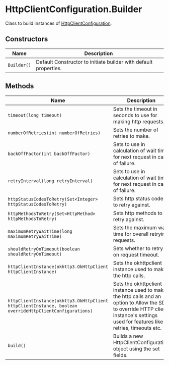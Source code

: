 
# HttpClientConfiguration.Builder

Class to build instances of [HttpClientConfiguration](../doc/http-client-configuration.md).

## Constructors

| Name | Description |
|  --- | --- |
| `Builder()` | Default Constructor to initiate builder with default properties. |

## Methods

| Name | Description | Return Type |
|  --- | --- | --- |
| `timeout(long timeout)` | Sets the timeout in seconds to use for making http requests. | `HttpClientConfiguration.Builder` |
| `numberOfRetries(int numberOfRetries)` | Sets the number of retries to make. | `HttpClientConfiguration.Builder` |
| `backOffFactor(int backOffFactor)` | Sets to use in calculation of wait time for next request in case of failure. | `HttpClientConfiguration.Builder` |
| `retryInterval(long retryInterval)` | Sets to use in calculation of wait time for next request in case of failure. | `HttpClientConfiguration.Builder` |
| `httpStatusCodesToRetry(Set<Integer> httpStatusCodesToRetry)` | Sets http status codes to retry against. | `HttpClientConfiguration.Builder` |
| `httpMethodsToRetry(Set<HttpMethod> httpMethodsToRetry)` | Sets http methods to retry against. | `HttpClientConfiguration.Builder` |
| `maximumRetryWaitTime(long maximumRetryWaitTime)` | Sets the maximum wait time for overall retrying requests. | `HttpClientConfiguration.Builder` |
| `shouldRetryOnTimeout(boolean shouldRetryOnTimeout)` | Sets whether to retry on request timeout. | `HttpClientConfiguration.Builder` |
| `httpClientInstance(okhttp3.OkHttpClient httpClientInstance)` | Sets the okhttpclient instance used to make the http calls. | `HttpClientConfiguration.Builder` |
| `httpClientInstance(okhttp3.OkHttpClient httpClientInstance, boolean overrideHttpClientConfigurations)` | Sets the okhttpclient instance used to make the http calls and an option to Allow the SDK to override HTTP client instance's settings used for features like retries, timeouts etc. | `HttpClientConfiguration.Builder` |
| `build()` | Builds a new HttpClientConfiguration object using the set fields. | [`HttpClientConfiguration`](../doc/http-client-configuration.md) |

